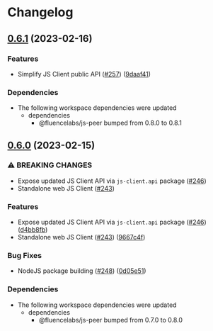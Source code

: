 # Changelog

## [0.6.1](https://github.com/fluencelabs/js-client/compare/js-client.node-v0.6.0...js-client.node-v0.6.1) (2023-02-16)


### Features

* Simplify JS Client public API ([#257](https://github.com/fluencelabs/js-client/issues/257)) ([9daaf41](https://github.com/fluencelabs/js-client/commit/9daaf410964d43228192c829c7ff785db6e88081))


### Dependencies

* The following workspace dependencies were updated
  * dependencies
    * @fluencelabs/js-peer bumped from 0.8.0 to 0.8.1

## [0.6.0](https://github.com/fluencelabs/fluence-js/compare/js-client.node-v0.5.0...js-client.node-v0.6.0) (2023-02-15)


### ⚠ BREAKING CHANGES

* Expose updated JS Client API via `js-client.api` package ([#246](https://github.com/fluencelabs/fluence-js/issues/246))
* Standalone web JS Client ([#243](https://github.com/fluencelabs/fluence-js/issues/243))

### Features

* Expose updated JS Client API via `js-client.api` package ([#246](https://github.com/fluencelabs/fluence-js/issues/246)) ([d4bb8fb](https://github.com/fluencelabs/fluence-js/commit/d4bb8fb42964b3ba25154232980b9ae82c21e627))
* Standalone web JS Client ([#243](https://github.com/fluencelabs/fluence-js/issues/243)) ([9667c4f](https://github.com/fluencelabs/fluence-js/commit/9667c4fec6868f984bba13249f3c47d293396406))


### Bug Fixes

* NodeJS package building ([#248](https://github.com/fluencelabs/fluence-js/issues/248)) ([0d05e51](https://github.com/fluencelabs/fluence-js/commit/0d05e517d89529af513fcb96cfa6c722ccc357a7))


### Dependencies

* The following workspace dependencies were updated
  * dependencies
    * @fluencelabs/js-peer bumped from 0.7.0 to 0.8.0
